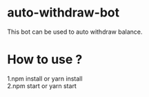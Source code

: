 # auto-withdraw-bot
This bot can be used to auto withdraw balance. 
# How to use ?
1.npm install or yarn install <br> 
2.npm start or yarn start
